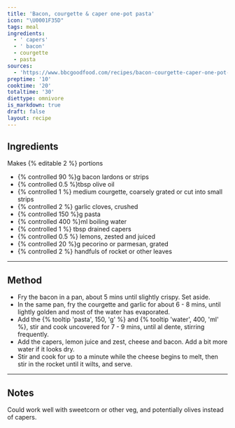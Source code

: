 ```yaml
---
title: 'Bacon, courgette & caper one-pot pasta'
icon: "\U0001F35D"
tags: meal
ingredients:
  - ' capers'
  - ' bacon'
  - courgette
  - pasta
sources:
  - 'https://www.bbcgoodfood.com/recipes/bacon-courgette-caper-one-pot-pasta'
preptime: '10'
cooktime: '20'
totaltime: '30'
diettype: omnivore
is_markdown: true
draft: false
layout: recipe
---
```


## Ingredients

Makes {% editable 2 %} portions

* {% controlled 90 %}g bacon lardons or strips
* {% controlled 0.5 %}tbsp olive oil
* {% controlled 1 %} medium courgette, coarsely grated or cut into small strips
* {% controlled 2 %} garlic cloves, crushed
* {% controlled 150 %}g pasta
* {% controlled 400 %}ml boiling water
* {% controlled 1 %} tbsp drained capers
* {% controlled 0.5 %} lemons, zested and juiced
* {% controlled 20 %}g pecorino or parmesan, grated
* {% controlled 2 %} handfuls of rocket or other leaves

***

## Method

* Fry the bacon in a pan, about 5 mins until slightly crispy. Set aside.
* In the same pan, fry the courgette and garlic for about 6 - 8 mins, until lightly golden and most of the water has evaporated.
* Add the {% tooltip 'pasta', 150, 'g' %} and {% tooltip 'water', 400, 'ml' %}, stir and cook uncovered for 7 - 9 mins, until al dente, stirring frequently.
* Add the capers, lemon juice and zest, cheese and bacon. Add a bit more water if it looks dry.
* Stir and cook for up to a minute while the cheese begins to melt, then stir in the rocket until it wilts, and serve.

***

## Notes

Could work well with sweetcorn or other veg, and potentially olives instead of capers.

